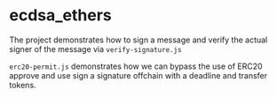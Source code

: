 # ecdsa_ethers

The project demonstrates how to sign a message and verify the actual signer of the message via `verify-signature.js`

`erc20-permit.js` demonstrates how we can bypass the use of ERC20 approve and use sign a signature offchain with a deadline and transfer tokens. 
